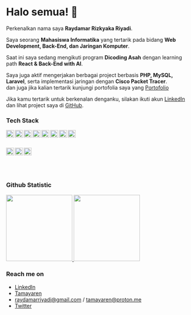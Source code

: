# Halo semua! 👋

Perkenalkan nama saya **Raydamar Rizkyaka Riyadi**.<br>

Saya seorang **Mahasiswa Informatika** yang tertarik pada bidang **Web Development, Back-End, dan Jaringan Komputer**.<br>

Saat ini saya sedang mengikuti program **Dicoding Asah** dengan learning path **React & Back-End with AI**.<br>

Saya juga aktif mengerjakan berbagai project berbasis **PHP, MySQL, Laravel**, serta implementasi jaringan dengan **Cisco Packet Tracer**.<br>
dan juga jika kalian tertarik kunjungi portofolia saya yang [Portofolio](https://tamayaren.xyz/)

Jika kamu tertarik untuk berkenalan denganku, silakan ikuti akun [LinkedIn](https://www.linkedin.com/in/raydamar-rizkyaka-riyadi-641a702b9/) dan lihat project saya di [GitHub](https://github.com/coatalter).

### Tech Stack
<!-- Languages -->
<a href="#"><img align="left" alt="Lua" title="Lua" width="21px" src="https://upload.wikimedia.org/wikipedia/commons/c/cf/Lua-Logo.svg" /></a>
<a href="#"><img align="left" alt="Luau" title="Luau" width="21px" src="https://upload.wikimedia.org/wikipedia/commons/8/8f/Luau_Logo_%28Programming_Language%29.svg" /></a>
<a href="#"><img align="left" alt="JavaScript" title="JavaScript" width="21px" src="https://upload.wikimedia.org/wikipedia/commons/9/99/Unofficial_JavaScript_logo_2.svg" /></a>
<a href="#"><img align="left" alt="TypeScript" title="TypeScript" width="21px" src="https://upload.wikimedia.org/wikipedia/commons/4/4c/Typescript_logo_2020.svg" /></a>
<a href="#"><img align="left" alt="Python" title="Python" width="21px" src="https://upload.wikimedia.org/wikipedia/commons/c/c3/Python-logo-notext.svg" /></a>
<a href="#"><img align="left" alt="C#" title="C#" width="21px" src="https://upload.wikimedia.org/wikipedia/commons/4/4f/Csharp_Logo.png" /></a>
<a href="#"><img align="left" alt="C++" title="C++" width="21px" src="https://upload.wikimedia.org/wikipedia/commons/1/18/ISO_C%2B%2B_Logo.svg" /></a>
<a href="#"><img align="left" alt="PHP" title="PHP" width="21px" src="https://upload.wikimedia.org/wikipedia/commons/2/27/PHP-logo.svg" /></a>

<br>
<br>

<!-- Game Development -->
<a href="#"><img align="left" alt="Roblox Studio" title="Roblox Studio" width="21px" src="https://images.rbxcdn.com/7c5fe83dffa97250aaddd54178900ea7.png" /></a>
<a href="#"><img align="left" alt="Unity" title="Unity Engine" width="21px" src="https://upload.wikimedia.org/wikipedia/commons/1/19/Unity_Technologies_logo.svg" /></a>
<a href="#"><img align="left" alt="Godot" title="Godot Engine" width="21px" src="https://upload.wikimedia.org/wikipedia/commons/6/6a/Godot_icon.svg" /></a>

<br>
<br>

<br>
<br>

### Github Statistic
<p align="left">
<a href="https://github.com/dimasmds">
  <img height="180em" src="https://github-readme-stats-eight-theta.vercel.app/api?username=dimasmds&show_icons=true&theme=algolia&include_all_commits=true&count_private=true"/>
  <img height="180em" src="https://github-readme-stats-eight-theta.vercel.app/api/top-langs/?username=dimasmds&layout=compact&langs_count=8&theme=algolia"/>
</a>
</p>

### Reach me on
- <a href="https://www.linkedin.com/in/raydamar-rizkyaka-riyadi-641a702b9/">LinkedIn</a>
- <a href="https://tamayaren.xyz/">Tamayaren</a>
- raydamarriyadi@gmail.com / tamayaren@proton.me
- <a href="https://x.com/alteredcoat">Twitter</a>
